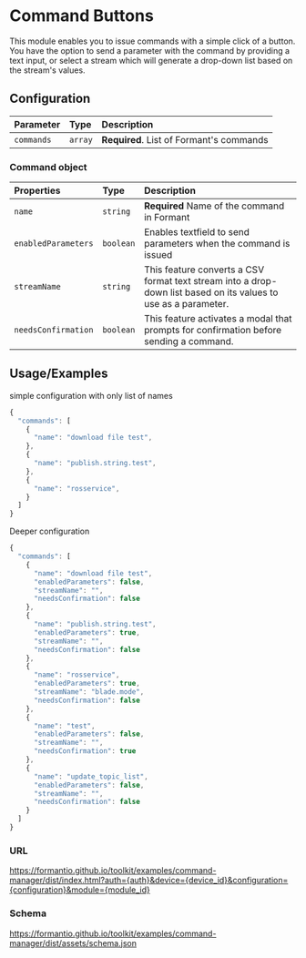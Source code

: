 # Command Buttons

This module enables you to issue commands with a simple click of a button. You have the option to send a parameter with the command by providing a text input, or select a stream which will generate a drop-down list based on the stream's values.

## Configuration

| Parameter  | Type    | Description                              |
| :--------- | :------ | :--------------------------------------- |
| `commands` | `array` | **Required**. List of Formant's commands |

### Command object

| Properties          | Type      | Description                                                                                                     |
| :------------------ | :-------- | :-------------------------------------------------------------------------------------------------------------- |
| `name`              | `string`  | **Required** Name of the command in Formant                                                                     |
| `enabledParameters` | `boolean` | Enables textfield to send parameters when the command is issued                                                 |
| `streamName`        | `string`  | This feature converts a CSV format text stream into a drop-down list based on its values to use as a parameter. |
| `needsConfirmation` | `boolean` | This feature activates a modal that prompts for confirmation before sending a command.                          |

## Usage/Examples

simple configuration with only list of names

```javascript
{
  "commands": [
    {
      "name": "download file test",
    },
    {
      "name": "publish.string.test",
    },
    {
      "name": "rosservice",
    }
  ]
}

```

Deeper configuration

```javascript
{
  "commands": [
    {
      "name": "download file test",
      "enabledParameters": false,
      "streamName": "",
      "needsConfirmation": false
    },
    {
      "name": "publish.string.test",
      "enabledParameters": true,
      "streamName": "",
      "needsConfirmation": false
    },
    {
      "name": "rosservice",
      "enabledParameters": true,
      "streamName": "blade.mode",
      "needsConfirmation": false
    },
    {
      "name": "test",
      "enabledParameters": false,
      "streamName": "",
      "needsConfirmation": true
    },
    {
      "name": "update_topic_list",
      "enabledParameters": false,
      "streamName": "",
      "needsConfirmation": false
    }
  ]
}

```

### URL

https://formantio.github.io/toolkit/examples/command-manager/dist/index.html?auth={auth}&device={device_id}&configuration={configuration}&module={module_id}

### Schema

https://formantio.github.io/toolkit/examples/command-manager/dist/assets/schema.json
